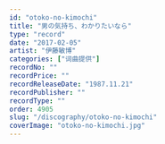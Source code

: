 ```yaml
---
id: "otoko-no-kimochi"
title: "男の気持ち、わかりたいなら"
type: "record"
date: "2017-02-05"
artist: "伊藤敏博"
categories: ["词曲提供"]
recordNo: ""
recordPrice: ""
recordReleaseDate: "1987.11.21"
recordPublisher: ""
recordType: ""
order: 4905
slug: "/discography/otoko-no-kimochi"
coverImage: "otoko-no-kimochi.jpg"
---
```



